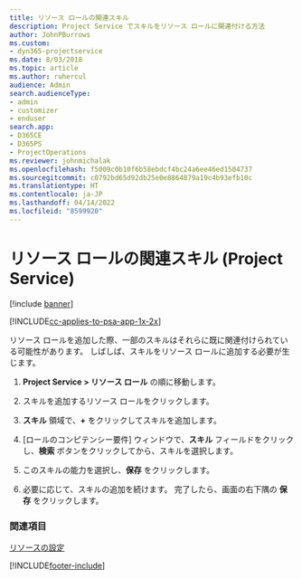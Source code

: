 ```yaml
---
title: リソース ロールの関連スキル
description: Project Service でスキルをリソース ロールに関連付ける方法
author: JohnPBurrows
ms.custom:
- dyn365-projectservice
ms.date: 8/03/2018
ms.topic: article
ms.author: ruhercul
audience: Admin
search.audienceType:
- admin
- customizer
- enduser
search.app:
- D365CE
- D365PS
- ProjectOperations
ms.reviewer: johnmichalak
ms.openlocfilehash: f5009c0b10f6b58ebdcf4bc24a6ee46ed1504737
ms.sourcegitcommit: c0792bd65d92db25e0e8864879a19c4b93efb10c
ms.translationtype: HT
ms.contentlocale: ja-JP
ms.lasthandoff: 04/14/2022
ms.locfileid: "8599920"
---
```

# <a name="associate-skills-with-resource-roles-project-service"></a>リソース ロールの関連スキル (Project Service)

[!include [banner](../includes/psa-now-project-operations.md)]

[!INCLUDE[cc-applies-to-psa-app-1x-2x](../includes/cc-applies-to-psa-app-1x-2x.md)]

リソース ロールを追加した際、一部のスキルはそれらに既に関連付けられている可能性があります。 しばしば、スキルをリソース ロールに追加する必要が生じます。  
  
1.  **Project Service > リソース ロール** の順に移動します。  
  
2.  スキルを追加するリソース ロールをクリックします。  
  
3.  **スキル** 領域で、**+** をクリックしてスキルを追加します。  
  
4.  [ロールのコンピテンシー要件] ウィンドウで、**スキル** フィールドをクリックし、**検索** ボタンをクリックしてから、スキルを選択します。  
  
5.  このスキルの能力を選択し、**保存** をクリックします。  
  
6.  必要に応じて、スキルの追加を続けます。 完了したら、画面の右下隅の **保存** をクリックします。  
  
### <a name="see-also"></a>関連項目  
 [リソースの設定](../psa/set-up-resources.md)


[!INCLUDE[footer-include](../includes/footer-banner.md)]
